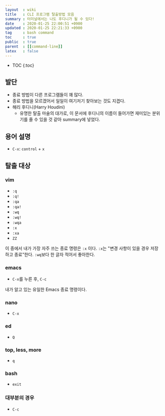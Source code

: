 ```yaml
---
layout  : wiki
title   : CLI 프로그램 탈출방법 모음
summary : 터미널에서는 나도 후디니가 될 수 있다!
date    : 2020-01-25 22:00:51 +0900
updated : 2020-01-25 22:21:33 +0900
tag     : bash command
toc     : true
public  : true
parent  : [[command-line]]
latex   : false
---
```

* TOC
{:toc}

## 발단

* 종료 방법이 다른 프로그램들이 꽤 많다.
* 종료 방법을 모르겠어서 일일이 여기저기 찾아보는 것도 지겹다.
* 해리 후디니(Harry Houdini)
    * 유명한 탈출 마술의 대가로, 이 문서에 후디니의 이름이 들어가면 재미있는 분위기를 줄 수 있을 것 같아 summary에 넣었다.

## 용어 설명

* `C-x`: `control` + `x`

## 탈출 대상
### vim

* `:q`
* `:q!`
* `:qa`
* `:qa!`
* `:wq`
* `:wq!`
* `:wqa`
* `:x`
* `:xa`
* `ZZ`

이 중에서 내가 가장 자주 쓰는 종료 명령은 `:x` 이다. `:x`는 "변경 사항이 있을 경우 저장하고 종료"한다. `:wq`보다 한 글자 적어서 좋아한다.

### emacs

* `C-x`를 누른 후, `C-c`

내가 알고 있는 유일한 Emacs 종료 명령이다.

### nano

* `C-x`

### ed

* `Q`

### top, less, more

* `q`

### bash

* `exit`

### 대부분의 경우

* `C-c`

